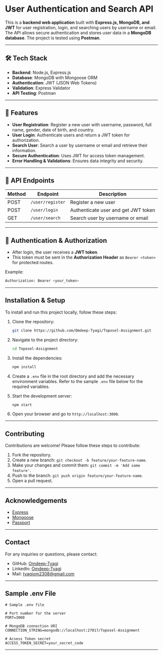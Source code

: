 # User Authentication and Search API

This is a **backend web application** built with **Express.js, MongoDB, and JWT** for user registration, login, and searching users by username or email. The API allows secure authentication and stores user data in a **MongoDB database**. The project is tested using **Postman**.

---

## 🛠 Tech Stack

- **Backend**: Node.js, Express.js  
- **Database**: MongoDB with Mongoose ORM  
- **Authentication**: JWT (JSON Web Tokens)  
- **Validation**: Express Validator  
- **API Testing**: Postman  

---


## 🚀 Features

- **User Registration**: Register a new user with username, password, full name, gender, date of birth, and country.  
- **User Login**: Authenticate users and return a JWT token for authorization.  
- **Search User**: Search a user by username or email and retrieve their information.  
- **Secure Authentication**: Uses JWT for access token management.  
- **Error Handling & Validations**: Ensures data integrity and security.  

---


## 📝 API Endpoints

| Method | Endpoint      | Description |
|--------|--------------|--------------|
| POST   | `/user/register` | Register a new user |
| POST   | `/user/login`    | Authenticate user and get JWT token |
| GET    | `/user/search`   | Search user by username or email |


---


## 🔐 Authentication & Authorization

- After login, the user receives a **JWT token**.
- This token must be sent in the **Authorization Header** as `Bearer <token>` for protected routes.

Example:

```bash
Authorization: Bearer <your_token>
```

---



## Installation &  Setup

To install and run this project locally, follow these steps:

1. Clone the repository:

    ```sh
    git clone https://github.com/Omdeep-Tyagi/Toposel-Assignment.git
    ```

2. Navigate to the project directory:

    ```sh
    cd Toposel-Assignment
    ```

3. Install the dependencies:

    ```sh
    npm install
    ```

4. Create a `.env` file in the root directory and add the necessary environment variables. Refer to the sample `.env` file below for the required variables.



5. Start the development server:

    ```sh
    npm start
    ```

6. Open your browser and go to `http://localhost:3000`.


---

## Contributing

Contributions are welcome! Please follow these steps to contribute:

1. Fork the repository.
2. Create a new branch: `git checkout -b feature/your-feature-name`.
3. Make your changes and commit them: `git commit -m 'Add some feature'`.
4. Push to the branch: `git push origin feature/your-feature-name`.
5. Open a pull request.


---


## Acknowledgements

- [Express](https://expressjs.com/)
- [Mongoose](https://mongoosejs.com/)
- [Passport](http://www.passportjs.org/)


---


## Contact

For any inquiries or questions, please contact:

- GitHub: [Omdeep-Tyagi](https://github.com/Omdeep-Tyagi)
- LinkedIn: [Omdeep-Tyagi](https://www.linkedin.com/in/omdeep-tyagi-428854272/)
- Mail: tyagiom2308@gmail.com

---

## Sample .env File

```dotenv
# Sample .env file

# Port number for the server
PORT=3000

# MongoDB connection URI
CONNECTION_STRING=mongodb://localhost:27017/Toposel-Assignment

# Acsess Token secret
ACCESS_TOKEN_SECRET=your_secret_code
```

---

